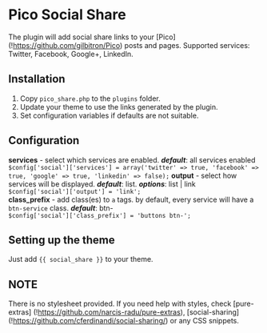 Pico Social Share
==========
The plugin will add social share links to your [Pico] (!https://github.com/gilbitron/Pico) posts and pages. Supported services: Twitter, Facebook, Google+, LinkedIn.

## Installation
1. Copy `pico_share.php` to the `plugins` folder.
2. Update your theme to use the links generated by the plugin.
3. Set configuration variables if defaults are not suitable.

## Configuration
**services** - select which services are enabled. _**default**_: all services enabled  
`$config['social']['services'] = array('twitter' => true, 'facebook' => true, 'google' => true, 'linkedin' => false);`
**output** - select how services will be displayed. _**default**_: list. _**options**_: list | link  
`$config['social']['output'] = 'link';`  
**class_prefix** - add class(es) to `a` tags. by default, every service will have a `btn-service` class. _**default**_: btn-  
`$config['social']['class_prefix'] = 'buttons btn-';`  

## Setting up the theme
Just add `{{ social_share }}` to your theme.

## NOTE
There is no stylesheet provided. If you need help with styles, check [pure-extras] (!https://github.com/narcis-radu/pure-extras), [social-sharing] (!https://github.com/cferdinandi/social-sharing/) or any CSS snippets.
